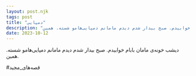 ```yaml
---
layout: post.njk
tags: post
title: "دمپایی"
description: "دیشب خونه‌ی مامان بابام خوابیدم. صبح بیدار شدم دیدم مامانم دمپایی‌هامو شسته. همین."
date: 2023-10-12
---
```


دیشب خونه‌ی مامان بابام خوابیدم. صبح بیدار شدم دیدم مامانم دمپایی‌هامو شسته. همین.

#قصه‌های_مجید